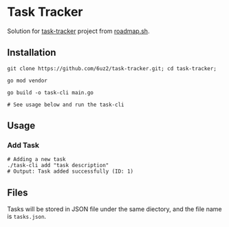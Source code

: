 # Task Tracker

Solution for [task-tracker](https://roadmap.sh/projects/task-tracker) project from [roadmap.sh](https://roadmap.sh/).

## Installation

```shell
git clone https://github.com/6uz2/task-tracker.git; cd task-tracker;

go mod vendor

go build -o task-cli main.go

# See usage below and run the task-cli
```

## Usage

### Add Task

```shell
# Adding a new task
./task-cli add "task description"
# Output: Task added successfully (ID: 1)
```

## Files

Tasks will be stored in JSON file under the same diectory, and the file name is `tasks.json`.
